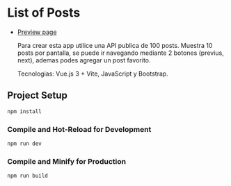 # List of Posts

- [Preview page](https://app-list-posts.netlify.app/)

  Para crear esta app utilice una API publica de 100 posts. Muestra 10 posts por pantalla, se puede ir navegando mediante 2 botones (previus, next), ademas podes agregar un post favorito.

  Tecnologias: Vue.js 3 + Vite, JavaScript y Bootstrap.

## Project Setup

```sh
npm install
```

### Compile and Hot-Reload for Development

```sh
npm run dev
```

### Compile and Minify for Production

```sh
npm run build
```
